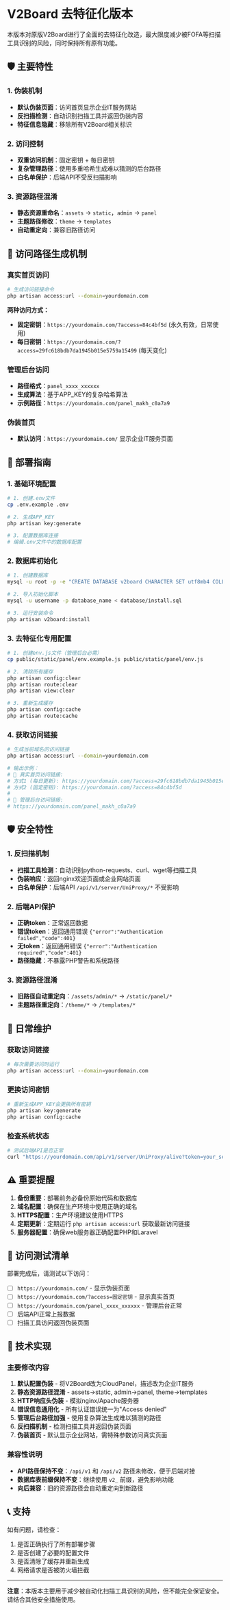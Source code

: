 # V2Board 去特征化版本

本版本对原版V2Board进行了全面的去特征化改造，最大限度减少被FOFA等扫描工具识别的风险，同时保持所有原有功能。

## 🛡️ 主要特性

### 1. 伪装机制
- **默认伪装页面**：访问首页显示企业IT服务网站
- **反扫描检测**：自动识别扫描工具并返回伪装内容
- **特征信息隐藏**：移除所有V2Board相关标识

### 2. 访问控制
- **双重访问机制**：固定密钥 + 每日密钥
- **复杂管理路径**：使用多重哈希生成难以猜测的后台路径
- **白名单保护**：后端API不受反扫描影响

### 3. 资源路径混淆
- **静态资源重命名**：`assets` → `static`，`admin` → `panel`
- **主题路径修改**：`theme` → `templates`
- **自动重定向**：兼容旧路径访问

## 🔑 访问路径生成机制

### 真实首页访问
```bash
# 生成访问链接命令
php artisan access:url --domain=yourdomain.com
```

**两种访问方式：**
- **固定密钥**：`https://yourdomain.com/?access=84c4bf5d` (永久有效，日常使用)
- **每日密钥**：`https://yourdomain.com/?access=29fc618bdb7da1945b015e5759a15499` (每天变化)

### 管理后台访问
- **路径格式**：`panel_xxxx_xxxxxx`
- **生成算法**：基于APP_KEY的复杂哈希算法
- **示例路径**：`https://yourdomain.com/panel_makh_c0a7a9`

### 伪装首页
- **默认访问**：`https://yourdomain.com/` 显示企业IT服务页面

## 🚀 部署指南

### 1. 基础环境配置
```bash
# 1. 创建.env文件
cp .env.example .env

# 2. 生成APP_KEY
php artisan key:generate

# 3. 配置数据库连接
# 编辑.env文件中的数据库配置
```

### 2. 数据库初始化
```bash
# 1. 创建数据库
mysql -u root -p -e "CREATE DATABASE v2board CHARACTER SET utf8mb4 COLLATE utf8mb4_unicode_ci;"

# 2. 导入初始化脚本
mysql -u username -p database_name < database/install.sql

# 3. 运行安装命令
php artisan v2board:install
```

### 3. 去特征化专用配置
```bash
# 1. 创建env.js文件（管理后台必需）
cp public/static/panel/env.example.js public/static/panel/env.js

# 2. 清除所有缓存
php artisan config:clear
php artisan route:clear
php artisan view:clear

# 3. 重新生成缓存
php artisan config:cache
php artisan route:cache
```

### 4. 获取访问链接
```bash
# 生成当前域名的访问链接
php artisan access:url --domain=yourdomain.com

# 输出示例：
# 📱 真实首页访问链接:
# 方式1 (每日更新): https://yourdomain.com/?access=29fc618bdb7da1945b015e5759a15499
# 方式2 (固定密钥): https://yourdomain.com/?access=84c4bf5d
# 
# 🔧 管理后台访问链接:
# https://yourdomain.com/panel_makh_c0a7a9
```

## 🛡️ 安全特性

### 1. 反扫描机制
- **扫描工具检测**：自动识别python-requests、curl、wget等扫描工具
- **伪装响应**：返回nginx欢迎页面或企业网站页面
- **白名单保护**：后端API `/api/v1/server/UniProxy/*` 不受影响

### 2. 后端API保护
- **正确token**：正常返回数据
- **错误token**：返回通用错误 `{"error":"Authentication failed","code":401}`
- **无token**：返回通用错误 `{"error":"Authentication required","code":401}`
- **路径隐藏**：不暴露PHP警告和系统路径

### 3. 资源路径混淆
- **旧路径自动重定向**：`/assets/admin/*` → `/static/panel/*`
- **主题路径重定向**：`/theme/*` → `/templates/*`

## 📝 日常维护

### 获取访问链接
```bash
# 每次需要访问时运行
php artisan access:url --domain=yourdomain.com
```

### 更换访问密钥
```bash
# 重新生成APP_KEY会更换所有密钥
php artisan key:generate
php artisan config:cache
```

### 检查系统状态
```bash
# 测试后端API是否正常
curl "https://yourdomain.com/api/v1/server/UniProxy/alive?token=your_server_token"
```

## ⚠️ 重要提醒

1. **备份重要**：部署前务必备份原始代码和数据库
2. **域名配置**：确保在生产环境中使用正确的域名
3. **HTTPS配置**：生产环境建议使用HTTPS
4. **定期更新**：定期运行 `php artisan access:url` 获取最新访问链接
5. **服务器配置**：确保web服务器正确配置PHP和Laravel

## 🎯 访问测试清单

部署完成后，请测试以下访问：

- [ ] `https://yourdomain.com/` - 显示伪装页面
- [ ] `https://yourdomain.com/?access=固定密钥` - 显示真实首页
- [ ] `https://yourdomain.com/panel_xxxx_xxxxxx` - 管理后台正常
- [ ] 后端API正常上报数据
- [ ] 扫描工具访问返回伪装页面

## 🔧 技术实现

### 主要修改内容
1. **默认配置伪装** - 将V2Board改为CloudPanel，描述改为企业IT服务
2. **静态资源路径混淆** - assets→static, admin→panel, theme→templates
3. **HTTP响应头伪装** - 模拟nginx/Apache服务器
4. **错误信息通用化** - 所有认证错误统一为"Access denied"
5. **管理后台路径加强** - 使用复杂算法生成难以猜测的路径
6. **反扫描机制** - 检测扫描工具并返回伪装页面
7. **伪装首页** - 默认显示企业网站，需特殊参数访问真实页面

### 兼容性说明
- **API路径保持不变**：`/api/v1` 和 `/api/v2` 路径未修改，便于后端对接
- **数据库表前缀保持不变**：继续使用 `v2_` 前缀，避免影响功能
- **向后兼容**：旧的资源路径会自动重定向到新路径

## 📞 支持

如有问题，请检查：
1. 是否正确执行了所有部署步骤
2. 是否创建了必要的配置文件
3. 是否清除了缓存并重新生成
4. 网络请求是否被防火墙拦截

---

**注意**：本版本主要用于减少被自动化扫描工具识别的风险，但不能完全保证安全。请结合其他安全措施使用。

